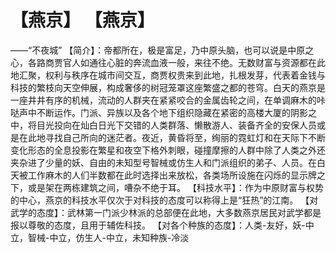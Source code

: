 # 【燕京】 【燕京】
——“不夜城”
【简介】：帝都所在，极是富足，乃中原头脑，也可以说是中原之心，各路商贾官人如通往心脏的奔流血液一般，来往不绝。无数财富与资源都在此地汇聚，权利与秩序在城市间交互，商贾权贵来到此地，扎根发芽，代表着金钱与科技的繁枝向天空伸展，构成奢侈的树冠笼罩这座繁盛之都的苍穹。白天的燕京是一座井井有序的机械，流动的人群夹在紧紧咬合的金属齿轮之间，在单调麻木的咔哒声中不断运作。门派、异族以及各个地下组织隐藏在紧密的高楼大厦的阴影之中，将目光投向在灿白日光下交错的人类群落、懒散游人、装备齐全的安保人员或是在此地寻找自己所向的迷茫者。夜近，黄昏将至，绚丽的霓虹灯和在天际下不断变化形态的全息投影在繁星和夜空下格外刺眼，碰撞摩擦的人群中除了人类之外还夹杂进了少量的妖、自由的未知型号智械或仿生人和门派组织的弟子、人员。在白天被工作麻木的人们半数都在此时选择出来放松，各类场所设施在闪烁的显示牌之下，或是架在两栋建筑之间，嘈杂不绝于耳。
【科技水平】：作为中原财富与权势的中心，燕京的科技水平仅次于对科技的态度可以称得上是“狂热”的江南。
【对武学的态度】：武林第一门派少林派的总部便在此地，大多数燕京居民对武学都是报以尊敬的态度，且用于辅佐科技。
【对各个种族的态度】：人类-友好，妖-中立，智械-中立，仿生人-中立，未知种族-冷淡